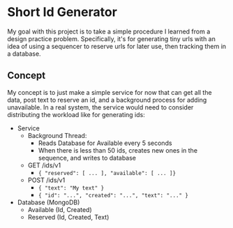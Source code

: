 # Short Id Generator

My goal with this project is to take a simple procedure
I learned from a design practice problem. Specifically,
it's for generating tiny urls with an idea of using a
sequencer to reserve urls for later use, then tracking
them in a database.

## Concept

My concept is to just make a simple service for now
that can get all the data, post text to reserve an id,
and a background process for adding unavailable. In
a real system, the service would need to consider
distributing the workload like for generating ids:

- Service
  - Background Thread:
    - Reads Database for Available every 5 seconds
    - When there is less than 50 ids, creates new
      ones in the sequence, and writes to database
  - GET /ids/v1
    - `{ "reserved": [ ... ], "available": [ ... ]}`
  - POST /ids/v1
    - `{ "text": "My text" }`
    - `{ "id": "...", "created": "...", "text": "..." }`
- Database (MongoDB)
  - Available (Id, Created)
  - Reserved (Id, Created, Text)
